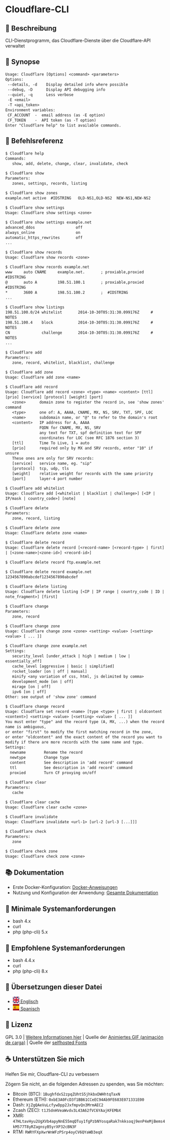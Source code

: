 # Cloudflare-CLI

## 📑 Beschreibung

CLI-Dienstprogramm, das Cloudflare-Dienste über die Cloudflare-API verwaltet

## 📑 Synopse

```
Usage: Cloudflare [Options] <command> <parameters>
Options:
 --details, -d    Display detailed info where possible
 --debug, -D      Display API debugging info
 --quiet, -q      Less verbose
 -E <email>
 -T <api_token>
Environment variables:
 CF_ACCOUNT  -  email address (as -E option)
 CF_TOKEN    -  API token (as -T option)
Enter "Cloudflare help" to list available commands.
```


## 📑 Befehlsreferenz

```
$ Cloudflare help
Commands:
   show, add, delete, change, clear, invalidate, check
```

```
$ Cloudflare show
Parameters:
   zones, settings, records, listing
```

```
$ Cloudflare show zones
example.net active  #IDSTRING   OLD-NS1,OLD-NS2  NEW-NS1,NEW-NS2
```

```
$ Cloudflare show settings
Usage: Cloudflare show settings <zone>
```

```
$ Cloudflare show settings example.net
advanced_ddos                  off
always_online                  on
automatic_https_rewrites       off
...
```

```
$ Cloudflare show records
Usage: Cloudflare show records <zone>
```

```
$ Cloudflare show records example.net
www     auto CNAME     example.net.       ; proxiable,proxied #IDSTRING
@       auto A         198.51.100.1       ; proxiable,proxied #IDSTRING
*       3600 A         198.51.100.2       ;  #IDSTRING
...
```

```
$ Cloudflare show listings
198.51.100.0/24 whitelist       2014-10-30T05:31:30.099176Z     # NOTES
198.51.100.4    block           2014-10-30T05:31:30.099176Z     # NOTES
CN              challenge       2014-10-30T05:31:30.099176Z     # NOTES
...
```

```
$ Cloudflare add
Parameters:
   zone, record, whitelist, blacklist, challenge
```

```
$ Cloudflare add zone
Usage: Cloudflare add zone <name>
```

```
$ Cloudflare add record
Usage: Cloudflare add record <zone> <type> <name> <content> [ttl] [prio] [service] [protocol] [weight] [port]
   <zone>      domain zone to register the record in, see 'show zones' command
   <type>      one of: A, AAAA, CNAME, MX, NS, SRV, TXT, SPF, LOC
   <name>      subdomain name, or "@" to refer to the domain's root
   <content>   IP address for A, AAAA
               FQDN for CNAME, MX, NS, SRV
               any text for TXT, spf definition text for SPF
               coordinates for LOC (see RFC 1876 section 3)
   [ttl]       Time To Live, 1 = auto
   [prio]      required only by MX and SRV records, enter "10" if unsure
   These ones are only for SRV records:
   [service]   service name, eg. "sip"
   [protocol]  tcp, udp, tls
   [weight]    relative weight for records with the same priority
   [port]      layer-4 port number
```

```
$ Cloudflare add whitelist
Usage: Cloudflare add [<whitelist | blacklist | challenge>] [<IP | IP/mask | country_code>] [note]
```

```
$ Cloudflare delete
Parameters:
   zone, record, listing
```

```
$ Cloudflare delete zone
Usage: Cloudflare delete zone <name>
```

```
$ Cloudflare delete record
Usage: Cloudflare delete record [<record-name> [<record-type> | first] | [<zone-name>|<zone-id>] <record-id>]
```

```
$ Cloudflare delete record ftp.example.net
```

```
$ Cloudflare delete record example.net 1234567890abcdef1234567890abcdef
```

```
$ Cloudflare delete listing
Usage: Cloudflare delete listing [<IP | IP range | country_code | ID | note_fragment>] [first]
```

```
$ Cloudflare change
Parameters:
   zone, record
```

```
$ Cloudflare change zone
Usage: Cloudflare change zone <zone> <setting> <value> [<setting> <value> [ ... ]]
```

```
$ Cloudflare change zone example.net
Settings:
   security_level [under_attack | high | medium | low | essentially_off]
   cache_level [aggressive | basic | simplified]
   rocket_loader [on | off | manual]
   minify <any variation of css, html, js delimited by comma>
   development_mode [on | off]
   mirage [on | off]
   ipv6 [on | off]
Other: see output of 'show zone' command
```

```
$ Cloudflare change record
Usage: Cloudflare set record <name> [type <type> | first | oldcontent <content>] <setting> <value> [<setting> <value> [ ... ]]
You must enter "type" and the record type (A, MX, ...) when the record name is ambiguous,
or enter "first" to modify the first matching record in the zone,
or enter "oldcontent" and the exact content of the record you want to modify if there are more records with the same name and type.
Settings:
  newname        Rename the record
  newtype        Change type
  content        See description in 'add record' command
  ttl            See description in 'add record' command
  proxied        Turn CF proxying on/off
```

```
$ Cloudflare clear
Parameters:
   cache
```

```
$ Cloudflare clear cache
Usage: Cloudflare clear cache <zone>
```

```
$ Cloudflare invalidate
Usage: Cloudflare invalidate <url-1> [url-2 [url-3 [...]]]
```

```
$ Cloudflare check
Parameters:
   zone
```

```
$ Cloudflare check zone
Usage: Cloudflare check zone <zone>
```

## 📚 Dokumentation

- Erste Docker-Konfiguration: [Docker-Anweisungen](/docs/DOCKER_INSTALLATION.md)
- Nutzung und Konfiguration der Anwendung: [Gesamte Dokumentation](docs/README.md)

## 📑 Minimale Systemanforderungen

- bash 4.x
- curl
- php (php-cli) 5.x

## 📑 Empfohlene Systemanforderungen

- bash 4.4.x
- curl
- php (php-cli) 8.x 

## 🏴 Übersetzungen dieser Datei

* <a href="README.md">
   <img src="https://github.com/lipis/flag-icons/blob/main/flags/4x3/gb.svg" alt="README.md" style="height: 20px !important;width: 20px !important;"> Englisch
  </a> 

* <a href="README.md">
   <img src="https://github.com/lipis/flag-icons/blob/main/flags/4x3/es.svg" alt="README_ES.md" style="height: 20px !important;width: 20px !important;"> Spanisch
  </a> 

## 📑 Lizenz
  GPL 3.0 | [Weitere Informationen hier](LICENSE.md) | Quelle der [Animiertes GIF (animación de carga)](https://commons.wikimedia.org/wiki/File:Loading_Animation.gif) | Quelle der [selfhosted Fonts](https://github.com/adobe-fonts/source-sans)

## ☕ Unterstützen Sie mich

Helfen Sie mir, Cloudflare-CLI zu verbessern

Zögern Sie nicht, an die folgenden Adressen zu spenden, was Sie möchten:

- Bitcoin (BTC): `1BughfdxS2zpqZUhtS5jhkbxDWHhtqTaxN`
- Ethereum (ETH): `0xbE3A0FcD3f1BB61CCeEC94Ab9FE683E071331E00`
- Dash: `XjZgQAeVuLcfywDpp2JxfmpvQn3MrmAEC2`
- Zcash (ZEC): `t1J5dnHVeaWvdv3L43A62fVC6YAajKFEMbX`
- XMR: `47HLtavHyu2UgXVb4apyNnE55mqQTuy1fgPzbNYosqaRak7nkksoqj9enP4eMjBems4kM577T8yRZagnsyB5yrXP32cBN3F`
- RTM: `RWRYFXpXwrWnWFzPSrp4oyCV6QYaWD3eqX`
